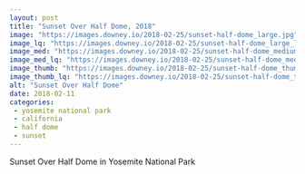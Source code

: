```yaml
---
layout: post
title: "Sunset Over Half Dome, 2018"
image: "https://images.downey.io/2018-02-25/sunset-half-dome_large.jpg"
image_lq: "https://images.downey.io/2018-02-25/sunset-half-dome_large_lq.jpg"
image_med: "https://images.downey.io/2018-02-25/sunset-half-dome_medium.jpg"
image_med_lq: "https://images.downey.io/2018-02-25/sunset-half-dome_medium_lq.jpg"
image_thumb: "https://images.downey.io/2018-02-25/sunset-half-dome_thumb.jpg"
image_thumb_lq: "https://images.downey.io/2018-02-25/sunset-half-dome_thumb_lq.jpg"
alt: "Sunset Over Half Dome"
date: 2018-02-11
categories:
 - yosemite national park
 - california
 - half dome
 - sunset
---
```


Sunset Over Half Dome in Yosemite National Park
